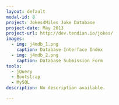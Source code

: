 ```yaml
---
layout: default
modal-id: 8
project: Jokes4Miles Joke Database
project-date: May 2013
project-url: http://dev.tendian.io/jokes/
images:
  - img: j4mdb_1.png
    caption: Database Interface Index
  - img: j4mdb_2.png
    caption: Database Submission Form
tools:
  - jQuery
  - Bootstrap
  - MySQL
description: No description available.

---
```

